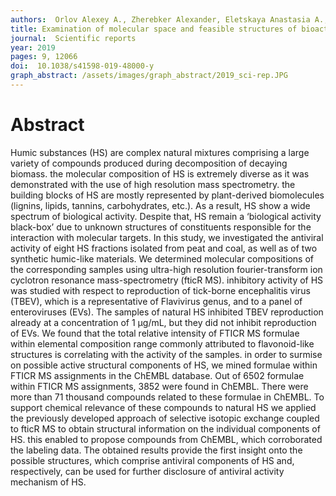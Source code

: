 ```yaml
---
authors:  Orlov Alexey A., Zherebker Alexander, Eletskaya Anastasia A., Chernikov Viktor S., Kozlovskaya Liubov I., Zhernov Yury V., Kostyukevich Yury, Palyulin Vladimir A., Nikolaev Eugene N., Osolodkin Dmitry I., Perminova Irina V. 
title: Examination of molecular space and feasible structures of bioactive components of humic substances by FTICR MS data mining in ChEMBL database
journal:  Scientific reports
year: 2019
pages: 9, 12066
doi:  10.1038/s41598-019-48000-y
graph_abstract: /assets/images/graph_abstract/2019_sci-rep.JPG
---
```



# Abstract

Humic substances (HS) are complex natural mixtures comprising a large variety of compounds produced
during decomposition of decaying biomass. the molecular composition of HS is extremely diverse as
it was demonstrated with the use of high resolution mass spectrometry. the building blocks of HS are
mostly represented by plant-derived biomolecules (lignins, lipids, tannins, carbohydrates, etc.). As a
result, HS show a wide spectrum of biological activity. Despite that, HS remain a ‘biological activity
black-box’ due to unknown structures of constituents responsible for the interaction with molecular
targets. In this study, we investigated the antiviral activity of eight HS fractions isolated from peat
and coal, as well as of two synthetic humic-like materials. We determined molecular compositions
of the corresponding samples using ultra-high resolution fourier-transform ion cyclotron resonance
mass-spectrometry (fticR MS). inhibitory activity of HS was studied with respect to reproduction of
tick-borne encephalitis virus (TBEV), which is a representative of Flavivirus genus, and to a panel of
enteroviruses (EVs). The samples of natural HS inhibited TBEV reproduction already at a concentration
of 1 µg/mL, but they did not inhibit reproduction of EVs. We found that the total relative intensity
of FTICR MS formulae within elemental composition range commonly attributed to flavonoid-like
structures is correlating with the activity of the samples. in order to surmise on possible active structural
components of HS, we mined formulae within FTICR MS assignments in the ChEMBL database. Out
of 6502 formulae within FTICR MS assignments, 3852 were found in ChEMBL. There were more than
71 thousand compounds related to these formulae in ChEMBL. To support chemical relevance of these
compounds to natural HS we applied the previously developed approach of selective isotopic exchange
coupled to fticR MS to obtain structural information on the individual components of HS. this enabled
to propose compounds from ChEMBL, which corroborated the labeling data. The obtained results
provide the first insight onto the possible structures, which comprise antiviral components of HS and,
respectively, can be used for further disclosure of antiviral activity mechanism of HS.